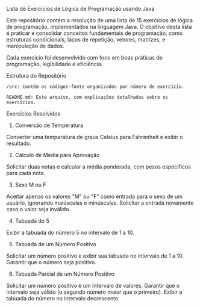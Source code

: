 Lista de Exercícios de Lógica de Programação usando Java

Este repositório contém a resolução de uma lista de 15 exercícios de lógica de programação, implementados na linguagem Java. O objetivo desta lista é praticar e consolidar conceitos fundamentais de programação, como estruturas condicionais, laços de repetição, vetores, matrizes, e manipulação de dados.

Cada exercício foi desenvolvido com foco em boas práticas de programação, legibilidade e eficiência.


Estrutura do Repositório

    /src: Contém os códigos-fonte organizados por número de exercício.

    README.md: Este arquivo, com explicações detalhadas sobre os exercícios.


Exercícios Resolvidos

1. Conversão de Temperatura

Converter uma temperatura de graus Celsius para Fahrenheit e exibir o resultado.

2. Cálculo de Média para Aprovação

Solicitar duas notas e calcular a média ponderada, com pesos específicos para cada nota.

3. Sexo M ou F

Aceitar apenas os valores "M" ou "F" como entrada para o sexo de um usuário, ignorando maiúsculas e minúsculas. Solicitar a entrada novamente caso o valor seja inválido.

4. Tabuada do 5

Exibir a tabuada do número 5 no intervalo de 1 a 10.

5. Tabuada de um Número Positivo

Solicitar um número positivo e exibir sua tabuada no intervalo de 1 a 10. Garantir que o número seja positivo.

6. Tabuada Parcial de um Número Positivo

Solicitar um número positivo e um intervalo de valores. Garantir que o intervalo seja válido (o segundo número maior que o primeiro). Exibir a tabuada do número no intervalo decrescente.
